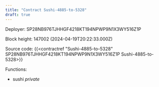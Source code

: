 ```yaml
---
title: "Contract Sushi-4885-to-5328"
draft: true
---
```

Deployer: SP28NB976TJHHGF4218KT194NPWP9N1X3WY516Z1P


 



Block height: 147002 (2024-04-19T20:22:33.000Z)

Source code: {{<contractref "Sushi-4885-to-5328" SP28NB976TJHHGF4218KT194NPWP9N1X3WY516Z1P Sushi-4885-to-5328>}}

Functions:

* sushi _private_
